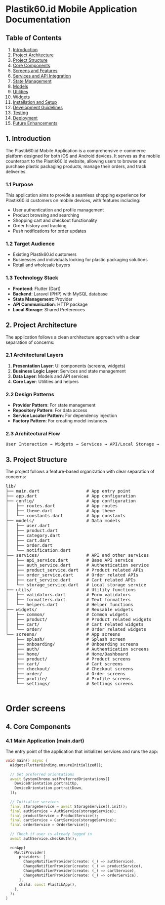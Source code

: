# Plastik60.id Mobile Application Documentation

## Table of Contents

1. [Introduction](#1-introduction)
2. [Project Architecture](#2-project-architecture)
3. [Project Structure](#3-project-structure)
4. [Core Components](#4-core-components)
5. [Screens and Features](#5-screens-and-features)
6. [Services and API Integration](#6-services-and-api-integration)
7. [State Management](#7-state-management)
8. [Models](#8-models)
9. [Utilities](#9-utilities)
10. [Widgets](#10-widgets)
11. [Installation and Setup](#11-installation-and-setup)
12. [Development Guidelines](#12-development-guidelines)
13. [Testing](#13-testing)
14. [Deployment](#14-deployment)
15. [Future Enhancements](#15-future-enhancements)

## 1. Introduction

The Plastik60.id Mobile Application is a comprehensive e-commerce platform designed for both iOS and Android devices. It serves as the mobile counterpart to the Plastik60.id website, allowing users to browse and purchase plastic packaging products, manage their orders, and track deliveries.

### 1.1 Purpose

This application aims to provide a seamless shopping experience for Plastik60.id customers on mobile devices, with features including:

- User authentication and profile management
- Product browsing and searching
- Shopping cart and checkout functionality
- Order history and tracking
- Push notifications for order updates

### 1.2 Target Audience

- Existing Plastik60.id customers
- Businesses and individuals looking for plastic packaging solutions
- Retail and wholesale buyers

### 1.3 Technology Stack

- **Frontend**: Flutter (Dart)
- **Backend**: Laravel (PHP) with MySQL database
- **State Management**: Provider
- **API Communication**: HTTP package
- **Local Storage**: Shared Preferences

## 2. Project Architecture

The application follows a clean architecture approach with a clear separation of concerns:

### 2.1 Architectural Layers

1. **Presentation Layer**: UI components (screens, widgets)
2. **Business Logic Layer**: Services and state management
3. **Data Layer**: Models and API services
4. **Core Layer**: Utilities and helpers

### 2.2 Design Patterns

- **Provider Pattern**: For state management
- **Repository Pattern**: For data access
- **Service Locator Pattern**: For dependency injection
- **Factory Pattern**: For creating model instances

### 2.3 Architectural Flow

<pre lang="markdown">
User Interaction → Widgets → Services → API/Local Storage → Models → Services → Widgets
</pre>

## 3. Project Structure

The project follows a feature-based organization with clear separation of concerns:
<pre lang="markdown">
lib/
├── main.dart                  # App entry point
├── app.dart                   # App configuration
├── config/                    # App configuration
│   ├── routes.dart            # App routes
│   ├── theme.dart             # App theme
│   └── constants.dart         # App constants
├── models/                    # Data models
│   ├── user.dart
│   ├── product.dart
│   ├── category.dart
│   ├── cart.dart
│   ├── order.dart
│   └── notification.dart
├── services/                  # API and other services
│   ├── api_service.dart       # Base API service
│   ├── auth_service.dart      # Authentication service
│   ├── product_service.dart   # Product related APIs
│   ├── order_service.dart     # Order related APIs
│   ├── cart_service.dart      # Cart related APIs
│   └── storage_service.dart   # Local storage service
├── utils/                     # Utility functions
│   ├── validators.dart        # Form validators
│   ├── formatters.dart        # Text formatters
│   └── helpers.dart           # Helper functions
├── widgets/                   # Reusable widgets
│   ├── common/                # Common widgets
│   ├── product/               # Product related widgets
│   ├── cart/                  # Cart related widgets
│   └── order/                 # Order related widgets
└── screens/                   # App screens
    ├── splash/                # Splash screen
    ├── onboarding/            # Onboarding screens
    ├── auth/                  # Authentication screens
    ├── home/                  # Home/Dashboard
    ├── product/               # Product screens
    ├── cart/                  # Cart screens
    ├── checkout/              # Checkout screens
    ├── order/                 # Order screens
    ├── profile/               # Profile screens
    └── settings/              # Settings screens

</pre>

# Order screens



## 4. Core Components

### 4.1 Main Application (main.dart)

The entry point of the application that initializes services and runs the app:

```dart
void main() async {
  WidgetsFlutterBinding.ensureInitialized();
  
  // Set preferred orientations
  await SystemChrome.setPreferredOrientations([
    DeviceOrientation.portraitUp,
    DeviceOrientation.portraitDown,
  ]);
  
  // Initialize services
  final storageService = await StorageService().init();
  final authService = AuthService(storageService);
  final productService = ProductService();
  final cartService = CartService(storageService);
  final orderService = OrderService();
  
  // Check if user is already logged in
  await authService.checkAuth();
  
  runApp(
    MultiProvider(
      providers: [
        ChangeNotifierProvider(create: (_) => authService),
        ChangeNotifierProvider(create: (_) => productService),
        ChangeNotifierProvider(create: (_) => cartService),
        ChangeNotifierProvider(create: (_) => orderService),
      ],
      child: const PlastikApp(),
    ),
  );
}
